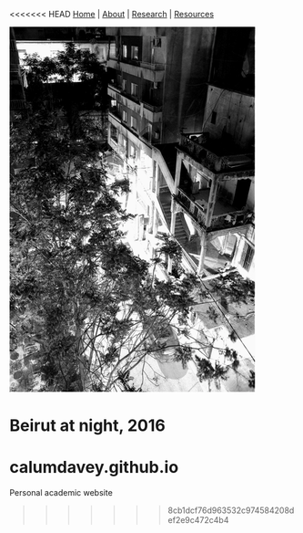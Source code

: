 <<<<<<< HEAD
[Home](README.md) | [About](about.md) | [Research](research.md) | [Resources](resources.md) 

![](2016-07-22-0014.png)

Beirut at night, 2016
=======
# calumdavey.github.io
Personal academic website 
>>>>>>> 8cb1dcf76d963532c974584208def2e9c472c4b4
